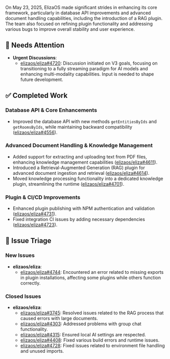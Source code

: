 On May 23, 2025, ElizaOS made significant strides in enhancing its core framework, particularly in database API improvements and advanced document handling capabilities, including the introduction of a RAG plugin. The team also focused on refining plugin functionality and addressing various bugs to improve overall stability and user experience.

## 🚨 Needs Attention 
- **Urgent Discussions**:
    - [elizaos/eliza#4720](https://github.com/elizaos/eliza/issues/4720): Discussion initiated on V3 goals, focusing on transitioning to a fully streaming paradigm for AI models and enhancing multi-modality capabilities. Input is needed to shape future development.

## ✅ Completed Work
### Database API & Core Enhancements
- Improved the database API with new methods `getEntitiesByIds` and `getRoomsByIds`, while maintaining backward compatibility ([elizaos/eliza#4556](https://github.com/elizaos/eliza/pull/4556)).

### Advanced Document Handling & Knowledge Management
- Added support for extracting and uploading text from PDF files, enhancing knowledge management capabilities ([elizaos/eliza#4611](https://github.com/elizaos/eliza/pull/4611)).
- Introduced a Retrieval-Augmented Generation (RAG) plugin for advanced document ingestion and retrieval ([elizaos/eliza#4614](https://github.com/elizaos/eliza/pull/4614)).
- Moved knowledge processing functionality into a dedicated knowledge plugin, streamlining the runtime ([elizaos/eliza#4701](https://github.com/elizaos/eliza/pull/4701)).

### Plugin & CI/CD Improvements
- Enhanced plugin publishing with NPM authentication and validation ([elizaos/eliza#4731](https://github.com/elizaos/eliza/pull/4731)).
- Fixed integration CI issues by adding necessary dependencies ([elizaos/eliza#4723](https://github.com/elizaos/eliza/pull/4723)).

## 🐞 Issue Triage
### New Issues
- **elizaos/eliza**:
    - [elizaos/eliza#4744](https://github.com/elizaos/eliza/issues/4744): Encountered an error related to missing exports in plugin installations, affecting some plugins while others function correctly.

### Closed Issues
- **elizaos/eliza**:
    - [elizaos/eliza#3745](https://github.com/elizaos/eliza/issues/3745): Resolved issues related to the RAG process that caused errors with large documents.
    - [elizaos/eliza#4303](https://github.com/elizaos/eliza/issues/4303): Addressed problems with group chat functionality.
    - [elizaos/eliza#4315](https://github.com/elizaos/eliza/issues/4315): Ensured local AI settings are respected.
    - [elizaos/eliza#4408](https://github.com/elizaos/eliza/issues/4408): Fixed various build errors and runtime issues.
    - [elizaos/eliza#4728](https://github.com/elizaos/eliza/pull/4728): Fixed issues related to environment file handling and unused imports.
